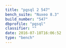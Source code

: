 ```yaml
---
title: "pgsql 2 547"
bench_suite: "Nuxeo 8.3"
build_number: "547"
dbprofile: "pgsql"
classifier: ""
date: 2016-07-18T16:06:52
type: "bench"
---
```

